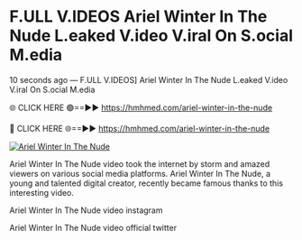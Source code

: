 # F.ULL V.IDEOS Ariel Winter In The Nude L.eaked V.ideo V.iral On S.ocial M.edia

10 seconds ago — F.ULL V.IDEOS] Ariel Winter In The Nude L.eaked V.ideo V.iral On S.ocial M.edia

🌐 CLICK HERE 🟢==►► https://hmhmed.com/ariel-winter-in-the-nude

🔴 CLICK HERE 🌐==►► https://hmhmed.com/ariel-winter-in-the-nude

[![Ariel Winter In The Nude](https://i.imgur.com/dJHk4Zq.gif)](https://hmhmed.com/ariel-winter-in-the-nude)

Ariel Winter In The Nude video took the internet by storm and amazed viewers on various social media platforms. Ariel Winter In The Nude, a young and talented digital creator, recently became famous thanks to this interesting video.

Ariel Winter In The Nude video instagram

Ariel Winter In The Nude video official twitter